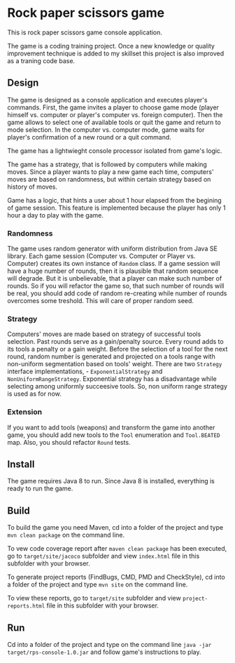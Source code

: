 # Rock paper scissors game
This is rock paper scissors game console application.

The game is a coding training project. Once a new knowledge or quality improvement technique is added to my skillset
this project is also improved as a traning code base.

## Design
The game is designed as a console application and executes player's commands.
First, the game invites a player to choose game mode (player himself vs. computer or player's computer vs. foreign computer).
Then the game allows to select one of available tools or quit the game and return to mode selection.
In the computer vs. computer mode, game waits for player's confirmation of a new round or a quit command.

The game has a lightwieght console processor isolated from game's logic.

The game has a strategy, that is followed by computers while making moves.
Since a player wants to play a new game each time, computers' moves are based on randomness,
but within certain strategy based on history of moves.

Game has a logic, that hints a user about 1 hour elapsed from the begining of game session.
This feature is implemented because the player has only 1 hour a day to play with the game.

### Randomness
The game uses random generator with uniform distribution from Java SE library.
Each game session (Computer vs. Computer or Player vs. Computer) creates its own instance of `Random` class.
If a game session will have a huge number of rounds, then it is plausible that random sequence will degrade.
But it is unbelievable, that a player can make such number of rounds. So if you will refactor the game so, that
such number of rounds will be real, you should add code of random re-creating while number of rounds overcomes some treshold.
This will care of proper random seed.

### Strategy
Computers' moves are made based on strategy of successful tools selection.
Past rounds serve as a gain/penalty source. Every round adds to its tools a penalty or a gain weight.
Before the selection of a tool for the next round, random number is generated and projected on a tools range with non-uniform segmentation based on tools' weight.
There are two `Strategy` interface implementations, - `ExponentialStrategy` and `NonUniformRangeStrategy`.
Exponential strategy has a disadvantage while selecting among uniformly succeesive tools. So, non uniform range strategy is used as for now.

### Extension
If you want to add tools (weapons) and transform the game into another game, you should add new tools to the `Tool` enumeration and `Tool.BEATED` map.
Also, you should refactor `Round` tests.

## Install
The game requires Java 8 to run.
Since Java 8 is installed, everything is ready to run the game.

## Build
To build the game you need Maven, cd into a folder of the project and type `mvn clean package` on the command line.

To vew code coverage report after `maven clean package` has been executed, go to `target/site/jacoco` subfolder and view `index.html` file in this subfolder with your browser.

To generate project reports (FindBugs, CMD, PMD and CheckStyle), cd into a folder of the project and type `mvn site` on the command line.

To view these reports, go to `target/site` subfolder and view `project-reports.html` file in this subfolder with your browser.

## Run
Cd into a folder of the project and type on the command line `java -jar target/rps-console-1.0.jar` and follow game's instructions to play.
